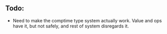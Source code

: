 ## Todo:

- Need to make the comptime type system actually work. Value and ops have it,
  but not safely, and rest of system disregards it.
